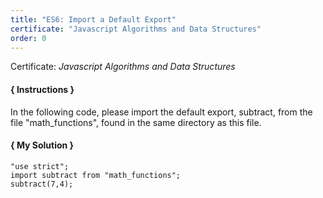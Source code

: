 ```yaml
---
title: "ES6: Import a Default Export"
certificate: "Javascript Algorithms and Data Structures"
order: 0
---
```

Certificate: *Javascript Algorithms and Data Structures*

#### { Instructions }
In the following code, please import the default export, subtract, from the file "math_functions", found in the same directory as this file.

#### { My Solution }
```
"use strict";
import subtract from "math_functions";
subtract(7,4);
```